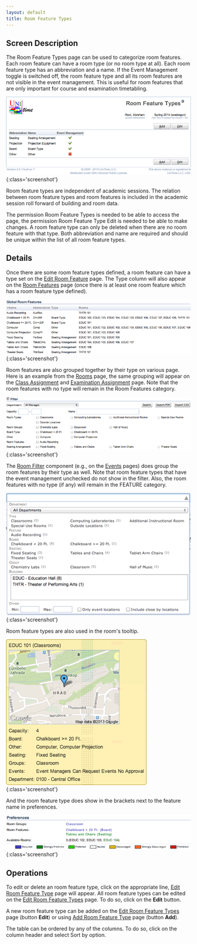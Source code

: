 ```yaml
---
layout: default
title: Room Feature Types
---
```



## Screen Description

The Room Feature Types page can be used to categorize room features. Each room feature can have a room type (or no room type at all). Each room feature type has an abbreviation and a name. If the Event Management toggle is switched off, the room feature type and all its room features are not visible in the event management. This is useful for room features that are only important for course and examination timetabling.

![Room Feature Types](images/room-feature-types-1.png){:class='screenshot'}

Room feature types are independent of academic sessions. The relation between room feature types and room features is included in the academic session roll forward of building and room data.

The permission Room Feature Types is needed to be able to access the page, the permission Room Feature Type Edit is needed to be able to make changes. A room feature type can only be deleted when there are no room feature with that type. Both abbreviation and name are required and should be unique within the list of all room feature types.

## Details

Once there are some room feature types defined, a room feature can have a type set on the [Edit Room Feature](edit-room-feature) page. The Type column will also appear on the [Room Features](room-features) page (once there is at least one room feature which has a room feature type defined).


![Room Feature Types](images/room-feature-types-2.png){:class='screenshot'}

Room features are also grouped together by their type on various page. Here is an example from the [Rooms](rooms) page, the same grouping will appear on the [Class Assignment](class-assignment) and [Examination Assignment](examination-assignment) page. Note that the room features with no type will remain in the Room Features category.


![Room Feature Types](images/room-feature-types-3.png){:class='screenshot'}

The [Room Filter](events-room-filter) component (e.g., on the [Events](events)  pages) does group the room features by their type as well. Note that room feature types that have the event management unchecked do not show in the filter. Also, the room features with no type (if any) will remain in the FEATURE category.


![Room Feature Types](images/room-feature-types-4.png){:class='screenshot'}

Room feature types are also used in the room's tooltip.


![Room Feature Types](images/room-feature-types-5.png){:class='screenshot'}

And the room feature type does show in the brackets next to the feature name in preferences.


![Room Feature Types](images/room-feature-types-6.png){:class='screenshot'}

## Operations

To edit or delete an room feature type, click on the appropriate line, [Edit Room Feature Type](edit-room-feature-type) page will appear. All room feature types can be edited on the [Edit Room Feature Types](edit-room-feature-types) page. To do so, click on the **Edit** button.

A new room feature type can be added on the [Edit Room Feature Types](edit-room-feature-types) page (button **Edit**) or using [Add Room Feature Type](add-room-feature-type) page (button **Add**).

The table can be ordered by any of the columns. To do so, click on the column header and select Sort by <column name> option.
